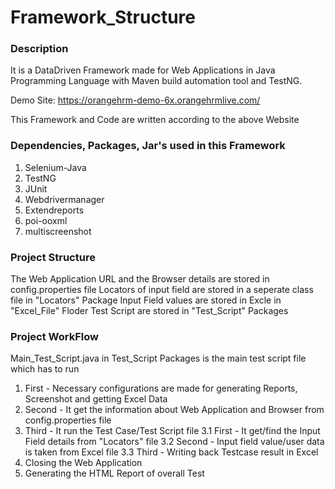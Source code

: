 # Framework_Structure

### Description
It is a DataDriven Framework made for Web Applications in Java Programming Language with Maven build automation tool and TestNG.

Demo Site: https://orangehrm-demo-6x.orangehrmlive.com/

This Framework and Code are written according to the above Website


### Dependencies, Packages, Jar's used in this Framework
1.  Selenium-Java 
2.  TestNG
3.  JUnit
4.  Webdrivermanager
5.  Extendreports
6.  poi-ooxml
7.  multiscreenshot

### Project Structure
The Web Application URL and the Browser details are stored in config.properties file
Locators of input field are stored in a seperate class file in "Locators" Package
Input Field values are stored in Excle in "Excel_File" Floder
Test Script are stored in "Test_Script" Packages

### Project WorkFlow  
Main_Test_Script.java in Test_Script Packages is the main test script file which has to run

1.  First - Necessary configurations are made for generating Reports, Screenshot and getting Excel Data 
2.  Second - It get the information about Web Application and Browser from config.properties file 
3.  Third - It run the Test Case/Test Script file
	3.1  First - It get/find the Input Field details from "Locators" file
	3.2  Second - Input field value/user data is taken from Excel file
	3.3  Third - Writing back Testcase result in Excel
4.  Closing the Web Application
5.  Generating the HTML Report of overall Test








